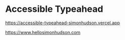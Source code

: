 # Accessible Typeahead

https://accessible-typeahead-simonhudson.vercel.app

https://www.hellosimonhudson.com
